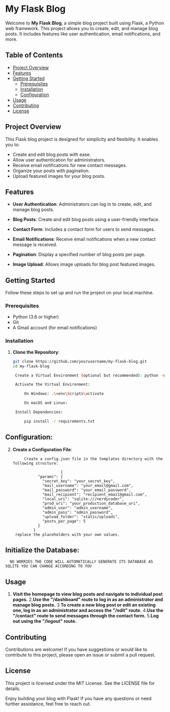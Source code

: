 # My Flask Blog

Welcome to **My Flask Blog**, a simple blog project built using Flask, a Python web framework. This project allows you to create, edit, and manage blog posts. It includes features like user authentication, email notifications, and more.

## Table of Contents

- [Project Overview](#project-overview)
- [Features](#features)
- [Getting Started](#getting-started)
  - [Prerequisites](#prerequisites)
  - [Installation](#installation)
  - [Configuration](#configuration)
- [Usage](#usage)
- [Contributing](#contributing)
- [License](#license)

## Project Overview

This Flask blog project is designed for simplicity and flexibility. It enables you to:

- Create and edit blog posts with ease.
- Allow user authentication for administrators.
- Receive email notifications for new contact messages.
- Organize your posts with pagination.
- Upload featured images for your blog posts.

## Features

- **User Authentication**: Administrators can log in to create, edit, and manage blog posts.

- **Blog Posts**: Create and edit blog posts using a user-friendly interface.

- **Contact Form**: Includes a contact form for users to send messages.

- **Email Notifications**: Receive email notifications when a new contact message is received.

- **Pagination**: Display a specified number of blog posts per page.

- **Image Upload**: Allows image uploads for blog post featured images.

## Getting Started

Follow these steps to set up and run the project on your local machine.

### Prerequisites

- Python (3.6 or higher)
- Git
- A Gmail account (for email notifications)

### Installation

1. **Clone the Repository**:

   ```bash
   git clone https://github.com/yourusername/my-flask-blog.git
   cd my-flask-blog

    Create a Virtual Environment (optional but recommended): python -m venv venv

    Activate the Virtual Environment:

        On Windows: .\venv\Scripts\activate

        On macOS and Linux:

    Install Dependencies:

        pip install -r requirements.txt


## Configuration:

2. **Create a Configuration File**:

            Create a config.json file in the templates directory with the following structure:

                            {
                  "params": {
                    "secret_key": "your_secret_key",
                    "mail_username": "your_email@gmail.com",
                    "mail_password": "your_email_password",
                    "mail_recipient": "recipient_email@gmail.com",
                    "local_uri": "sqlite:///nerdycoder",
                    "prod_uri": "your_production_database_uri",
                    "admin_user": "admin_username",
                    "admin_pass": "admin_password",
                    "upload_folder": "static/uploads",
                    "posts_per_page": 5
                  }
                }
        replace the placeholders with your own values.


## Initialize the Database:

      NO WORRIES THE CODE WILL AUTOMATICALLY GENERATE ITS DATABASE AS SQLITE YOU CAN CHANGE ACCORDING TO YOU

## Usage


1. **Visit the homepage to view blog posts and navigate to individual post pages.**
2.**Use the "/dashboard" route to log in as an administrator and manage blog posts.**
3.**To create a new blog post or edit an existing one, log in as an administrator and access the "/edit" route.**
4.**Use the "/contact" route to send messages through the contact form.**
5.**Log out using the "/logout" route.**


## Contributing

Contributions are welcome! If you have suggestions or would like to contribute to this project, please open an issue or submit a pull request.

## License

This project is licensed under the MIT License. See the LICENSE file for details.

Enjoy building your blog with Flask! If you have any questions or need further assistance, feel free to reach out.



